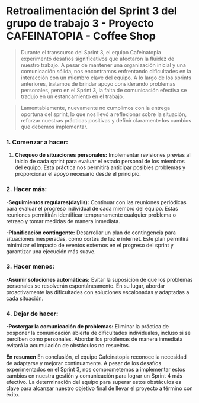 # Retroalimentación del Sprint 3 del grupo de trabajo 3 - Proyecto CAFEINATOPIA - Coffee Shop

>Durante el transcurso del Sprint 3, el equipo Cafeinatopia experimentó desafíos significativos que afectaron la fluidez de nuestro trabajo. A pesar de mantener una organización inicial y una comunicación sólida, nos encontramos enfrentando dificultades en la interacción con un miembro clave del equipo. A lo largo de los sprints anteriores, tratamos de brindar apoyo considerando problemas personales, pero en el Sprint 3, la falta de comunicación efectiva se tradujo en un estancamiento en el trabajo.

>Lamentablemente, nuevamente no cumplimos con la entrega oportuna del sprint, lo que nos llevó a reflexionar sobre la situación, reforzar nuestras prácticas positivas y definir claramente los cambios que debemos implementar.

### **1. Comenzar a hacer:**
1. **Chequeo de situaciones personales:** Implementar revisiones previas al inicio de cada sprint para evaluar el estado personal de los miembros del equipo. Esta práctica nos permitirá anticipar posibles problemas y proporcionar el apoyo necesario desde el principio.

### **2. Hacer más:**
**-Seguimientos regulares(daylis):** Continuar con las  reuniones periódicas para evaluar el progreso individual de cada miembro del equipo. Estas reuniones permitirán identificar tempranamente cualquier problema o retraso y tomar medidas de manera inmediata.

**-Planificación contingente:** Desarrollar un plan de contingencia para situaciones inesperadas, como cortes de luz e internet. Este plan permitirá minimizar el impacto de eventos externos en el progreso del sprint y garantizar una ejecución más suave.

### **3. Hacer menos:**
**-Asumir soluciones automáticas:** Evitar la suposición de que los problemas personales se resolverán espontáneamente. En su lugar, abordar proactivamente las dificultades con soluciones escalonadas y adaptadas a cada situación.

### **4. Dejar de hacer:**
**-Postergar la comunicación de problemas:** Eliminar la práctica de posponer la comunicación abierta de dificultades individuales, incluso si se perciben como personales. Abordar los problemas de manera inmediata evitará la acumulación de obstáculos no resueltos.

**En resumen**
En conclusión, el equipo Cafeinatopia reconoce la necesidad de adaptarse y mejorar continuamente. A pesar de los desafíos experimentados en el Sprint 3, nos comprometemos a implementar estos cambios en nuestra gestión y comunicación para lograr un Sprint 4 más efectivo. La determinación del equipo para superar estos obstáculos es clave para alcanzar nuestro objetivo final de llevar el proyecto a término con éxito.

